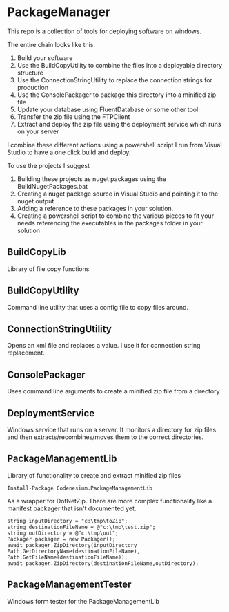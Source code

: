 # PackageManager
This repo is a collection of tools for deploying software on windows.



The entire chain looks like this.

1. Build your software
2. Use the BuildCopyUtility to combine the files into a deployable directory structure
3. Use the ConnectionStringUtility to replace the connection strings for production
4. Use the ConsolePackager to package this directory into a minified zip file
5. Update your database using FluentDatabase or some other tool
6. Transfer the zip file using the FTPClient
7. Extract and deploy the zip file using the deployment service which runs on your server

I combine these different actions using a powershell script I run from Visual Studio to have a one click build and deploy.

To use the projects I suggest 

1. Building these projects as nuget packages using the BuildNugetPackages.bat
2. Creating a nuget package source in Visual Studio and pointing it to the nuget output
3. Adding a reference to these packages in your solution.
4. Creating a powershell script to combine the various pieces to fit your needs referencing the executables in the packages folder in your solution


## BuildCopyLib
Library of file copy functions

## BuildCopyUtility
Command line utility that uses a config file to copy files around. 

## ConnectionStringUtility
Opens an xml file and replaces a value. I use it for connection string replacement.

## ConsolePackager
Uses command line arguments to create a minified zip file from a directory

## DeploymentService
Windows service that runs on a server. It monitors a directory for zip files and then extracts/recombines/moves
them to the correct directories.

## PackageManagementLib
Library of functionality to create and extract minified zip files
```
Install-Package Codenesium.PackageManagementLib
```

As a wrapper for DotNetZip. There are more complex functionality like a manifest packager that isn't documented yet. 
```
string inputDirectory = "c:\tmp\toZip";
string destinationFileName = @"c:\tmp\test.zip";
string outDirectory = @"c:\tmp\out";
Packager packager = new Packager();
await packager.ZipDirectory(inputDirectory Path.GetDirectoryName(destinationFileName), Path.GetFileName(destinationFileName));
await packager.ZipDirectory(destinationFileName,outDirectory);
```

## PackageManagementTester
Windows form tester for the PackageManagementLib







